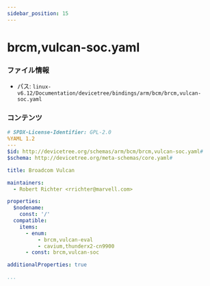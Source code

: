 ```yaml
---
sidebar_position: 15
---
```

# brcm,vulcan-soc.yaml

### ファイル情報

- パス: `linux-v6.12/Documentation/devicetree/bindings/arm/bcm/brcm,vulcan-soc.yaml`

### コンテンツ

```yaml
# SPDX-License-Identifier: GPL-2.0
%YAML 1.2
---
$id: http://devicetree.org/schemas/arm/bcm/brcm,vulcan-soc.yaml#
$schema: http://devicetree.org/meta-schemas/core.yaml#

title: Broadcom Vulcan

maintainers:
  - Robert Richter <rrichter@marvell.com>

properties:
  $nodename:
    const: '/'
  compatible:
    items:
      - enum:
          - brcm,vulcan-eval
          - cavium,thunderx2-cn9900
      - const: brcm,vulcan-soc

additionalProperties: true

...

```
